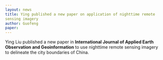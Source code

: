 ```yaml
---
layout: news
title: Ying published a new paper on application of nighttime remote
sensing imagery 
author: Guofeng
paper: 
---
```


Ying Liu published a new paper in  **International Journal of Applied Earth
Observation and Geoinformation** to use nighttime remote sensing imagery to
delineate the city boundaries of China. 


